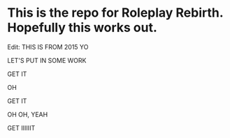 # This is the repo for Roleplay Rebirth. Hopefully this works out.

Edit: THIS IS FROM 2015 YO

LET'S PUT IN SOME WORK

GET IT

OH

GET IT

OH OH, YEAH

GET IIIIIIT